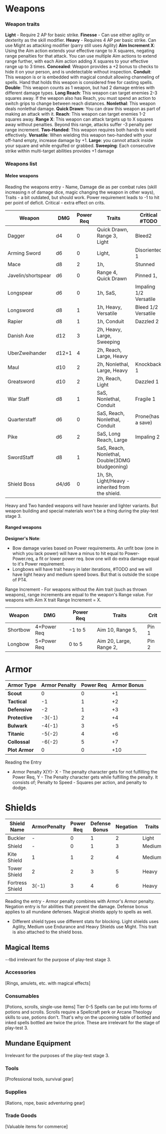 # Weapons
### Weapon traits
**Light** - Require 2 AP for basic strike.
**Finesse** - Can use either agility or dexterity as the skill modifier.
**Heavy** - Requires 4 AP per basic strike. Can use Might as attacking modifier (parry still uses Agility)
**Aim Increment X**: Using the Aim action extends your effective range to X squares, negating range penalties for that attack. You can use multiple Aim actions to extend range further, with each Aim action adding X squares to your effective range up to 3 times.
**Concealed**: Weapon provides a +2 bonus to checks to hide it on your person, and is undetectable without inspection.
**Conduit**: This weapon is or is embedded with magical conduit allowing channeling of spells. Hand that holds this weapon is considered free for casting spells.
**Double**: This weapon counts as 1 weapon, but had 2 damage entries with different damage types. 
**Long Reach**: This weapon can target enemies 2-3 squares away. If the weapon also has Reach, you must spend an action to switch grips to change between reach distances.
**Nonlethal**: This weapon deals nonlethal damage.
**Quick Drawn**: You can draw this weapon as part of making an attack with it. 
**Reach**: This weapon can target enemies 1-2 squares away. 
**Range X**: This weapon can attack targets up to X squares away without penalties. Beyond this range, attacks suffer -3 penalty per range increment.
**Two-Handed**: This weapon requires both hands to wield effectively. 
**Versatile**: When wielding this weapon two-handed with your off-hand empty, increase damage by +1.
**Large**: you cannot attack inside your square and while engulfed or grabbed. 
**Sweeping**: Each consecutive strike within multi-target abilities provides +1 damage


### Weapons list
#### Melee weapons
Reading the weapons entry - Name, Damage die as per combat rules (skill increasing n of damage dice, magic changing the weapon in other ways), Traits - a bit outdated, but should work. Power requirement leads to -1 to hit per point of deficit. Critical - extra effect on crits.

| Weapon             | DMG   | Power Req | Traits                                           | Critical #TODO         |
| ------------------ | ----- | --------- | ------------------------------------------------ | ---------------------- |
| Dagger             | d4    | 0         | Quick Drawn, Range 3, Light                      | Bleed2                 |
| Arming Sword       | d6    | 0         | Light,                                           | Disoriented 1          |
| Mace               | d8    | 2         | 1h,                                              | Stunned                |
| Javelin/shortspear | d6    | 0         | Range 4, Quick Drawn                             | Pinned 1,              |
| Longspear          | d6    | 0         | 1h, SaS,                                         | Impaling 1/2 Versatile |
| Longsword          | d8    | 1         | 1h, Heavy, Versatile                             | Bleed 1/2 Versatile    |
| Rapier             | d8    | 1         | 1h, Conduit                                      | Dazzled 2              |
| Danish Axe         | d12   | 3         | 2h, Heavy, Large, Sweeping                       |                        |
| UberZweihander     | d12+1 | 4         | 2h, Reach, Large, Heavy                          |                        |
| Maul               | d10   | 2         | 2h, Nonlethal, Large, Heavy                      | Knockback 1            |
| Greatsword         | d10   | 2         | 2h, Reach, Light                                 | Dazzled 1              |
| War Staff          | d8    | 1         | SaS, Nonlethal, Conduit                          | Fragile 1              |
| Quarterstaff       | d6    | 0         | SaS, Reach, Nonlethal, Conduit                   | Prone(has a save)      |
| Pike               | d6    | 2         | SaS, Long Reach, Large                           | Impaling 2             |
| SwordStaff         | d8    | 1         | SaS, Reach, Nonlethal, Double(3DMG bludgeoning)  |                        |
| Shield Boss        | d4/d6 | 0         | 1h, Sh, Light/Heavy - inherited from the shield. |                        |
Heavy and Two handed weapons will have heavier and lighter variants. But weapon building and special materials won't be a thing during the play-test stage 3. 
#### Ranged weapons
**Designer's Note**: 
- Bow damage varies based on Power requirements. An unfit bow (one in which you lack power) will have a minus to hit equal to Power-Power.req, a fit or lower power req. bow one will do extra damage equal to it's Power requirement.
- Longbows will have trait heavy in later iterations, #TODO and we will have light heavy and medium speed bows. But that is outside the scope of PT4.

Range Increment - For weapons without the Aim trait (such as thrown weapons), range increments are equal to the weapon's Range value. For weapons with Aim X trait Range Increment = X.

| Weapon   | DMG         | Power Req | Traits                  | Crit  |
| -------- | ----------- | --------- | ----------------------- | ----- |
| Shortbow | 4+Power Req | -1 to 5   | Aim 10, Range 5,        | Pin 1 |
| Longbow  | 5+Power Req | 0 to 5    | Aim 20, Large, Range 2, | Pin 2 |

# Armor

| **Armor Type** | **Armor Penalty** | **Power Req** | **Armor Bonus** |
| -------------- | ----------------- | ------------- | --------------- |
| **Scout**      | 0                 | 0             | +1              |
| **Tactical**   | -1                | 1             | +2              |
| **Defensive**  | -2                | 1             | +3              |
| **Protective** | -3(-1)            | 2             | +4              |
| **Bulwark**    | -4(-1)            | 3             | +5              |
| **Titanic**    | -5(-2)            | 4             | +6              |
| **Collossal**  | -6(-2)            | 5             | +7              |
| **Plot Armor** | 0                 | 0             | +10             |

Reading the Entry
- Armor Penalty X(Y)- X - The penalty character gets for not fulfilling the Power Req, Y - The Penalty character gets while fulfilling the penalty. It consists of; Penalty to Speed - Squares per action, and penalty to dodge. 
# Shields

| **Shield Name** | **ArmorPenalty** | **Power Req** | **Defense Bonus** | **Negation** | Traits |
| --------------- | ---------------- | ------------- | ----------------- | ------------ | ------ |
| Buckler         | -                | 0             | 1                 | 2            | Light  |
| Shield          | -                | 0             | 1                 | 3            | Medium |
| Kite Shield     | 1                | 1             | 2                 | 4            | Medium |
| Tower Shield    | 2                | 2             | 3                 | 5            | Heavy  |
| Fortress Shield | 3(-1)            | 3             | 4                 | 6            | Heavy  |
Reading the entry - Armor penalty combines with Armor's Armor penalty. Negation entry is for abilities that prevent the damage. Defense bonus applies to all mundane defenses. Magical shields apply to spells as well. 
- Different shield types use different stats for blocking.
Light shields uses Agility, Medium use Endurance and Heavy Shields use Might. This trait is also attached to the shield boss.

## Magical Items
--tbd irrelevant for the purpose of play-test stage 3.


### Accessories
[Rings, amulets, etc. with magical effects]


### Consumables
[Potions, scrolls, single-use items]
Tier 0-5 Spells can be put into forms of potions and scrolls. Scrolls require a Spellcraft perk or Arcane Theology skills to use, potions don't. That's why on the upcoming table of bottled and inked spells bottled are twice the price.
These are irrelevant for the stage of play-test 3.

## Mundane Equipment
Irrelevant for the purposes of the play-test stage 3.
### Tools
[Professional tools, survival gear]

### Supplies
[Rations, rope, basic adventuring gear]

### Trade Goods
[Valuable items for commerce]
